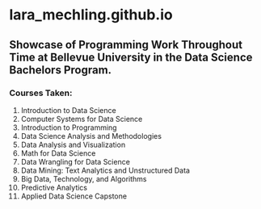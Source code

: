 # lara_mechling.github.io
## Showcase of Programming Work Throughout Time at Bellevue University in the Data Science Bachelors Program.

### Courses Taken:
1. Introduction to Data Science
2. Computer Systems for Data Science
3. Introduction to Programming
4. Data Science Analysis and Methodologies
5. Data Analysis and Visualization
6. Math for Data Science
7. Data Wrangling for Data Science
8. Data Mining: Text Analytics and Unstructured Data
9. Big Data, Technology, and Algorithms
10. Predictive Analytics
11. Applied Data Science Capstone
